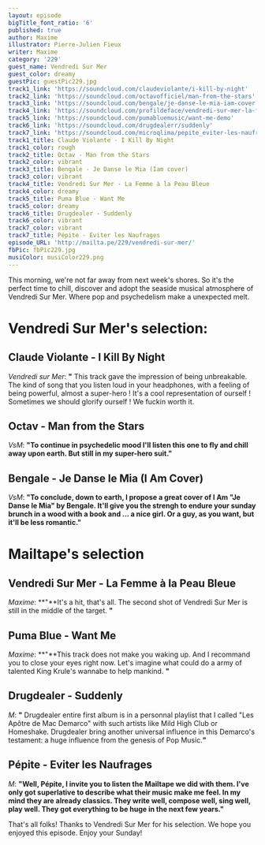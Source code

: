 ```yaml
---
layout: episode
bigTitle_font_ratio: '6'
published: true
author: Maxime
illustrator: Pierre-Julien Fieux
writer: Maxime
category: '229'
guest_name: Vendredi Sur Mer
guest_color: dreamy
guestPic: guestPic229.jpg
track1_link: 'https://soundcloud.com/claudeviolante/i-kill-by-night'
track2_link: 'https://soundcloud.com/octavofficiel/man-from-the-stars'
track3_link: 'https://soundcloud.com/bengale/je-danse-le-mia-iam-cover'
track4_link: 'https://soundcloud.com/profildeface/vendredi-sur-mer-la-femme-a-la-peau-bleue'
track5_link: 'https://soundcloud.com/pumabluemusic/want-me-demo'
track6_link: 'https://soundcloud.com/drugdealerr/suddenly'
track7_link: 'https://soundcloud.com/microqlima/pepite_eviter-les-naufrages'
track1_title: Claude Violante - I Kill By Night
track1_color: rough
track2_title: Octav - Man from the Stars
track2_color: vibrant
track3_title: Bengale - Je Danse le Mia (Iam cover)
track3_color: vibrant
track4_title: Vendredi Sur Mer - La Femme à la Peau Bleue
track4_color: dreamy
track5_title: Puma Blue - Want Me
track5_color: dreamy
track6_title: Drugdealer - Suddenly
track6_color: vibrant
track7_color: vibrant
track7_title: Pépite - Eviter les Naufrages
episode_URL: 'http://mailta.pe/229/vendredi-sur-mer/'
fbPic: fbPic229.jpg
musiColor: musiColor229.png
---
```

<p id="introduction">This morning, we're not far away from next week's shores. So it's the perfect time to chill, discover and adopt the seaside musical atmosphere of Vendredi Sur Mer. Where pop and psychedelism make a unexpected melt.  </p>
 
# Vendredi Sur Mer's selection:

## Claude Violante - I Kill By Night
_Vendredi sur Mer_: **"** This track gave the impression of being unbreakable. The kind of song that you listen loud in your headphones, with a feeling of being powerful, almost a super-hero ! It's a cool representation of ourself ! Sometimes we should glorify ourself ! We fuckin worth it. 

## Octav - Man from the Stars
_VsM_: **"**To continue in psychedelic mood I'll listen this one to fly and chill away upon earth. But still in my super-hero suit.**"**

## Bengale - Je Danse le Mia (I Am Cover)
_VsM_: **"**To conclude, down to earth, I propose a great cover of I Am "Je Danse le Mia" by Bengale. It'll give you the strengh to endure your sunday brunch in a wood with a book and ... a nice girl. Or a guy, as you want, but it'll be less romantic.**"**

# Mailtape's selection

## Vendredi Sur Mer - La Femme à la Peau Bleue
_Maxime_: **"**It's a hit, that's all. The second shot of Vendredi Sur Mer is still in the middle of the target. **"**

## Puma Blue - Want Me
_Maxime_: **"**This track does not make you waking up. And I recommand you to close your eyes right now. Let's imagine what could do a army of talented King Krule's wannabe to help mankind. **"**

## Drugdealer - Suddenly
_M_: **"** Drugdealer entire first album is in a personnal playlist that I called "Les Apôtre de Mac Demarco" with such artists like Mild High Club or Homeshake. Drugdealer bring another universal influence in this Demarco's testament: a huge influence from the genesis of Pop Music.**"**

## Pépite - Eviter les Naufrages
_M_: **"**Well, Pépite, I invite you to listen the Mailtape we did with them. I've only got superlative to describe what their music make me feel. In my mind they are already classics. They write well, compose well, sing well, play well. They got everything to be huge in the next few years.**"**

<p id="outroduction">That's all folks! Thanks to Vendredi Sur Mer for his selection. We hope you enjoyed this episode. Enjoy your Sunday!</p>